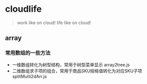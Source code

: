 cloudlife
=========

> work like on cloud!
> life like on cloud!


## array

### 常用数组的一些方法

- 一维数组转化为树型结构，常用于树型菜单显示  array2tree.js
- 二维数组求子项的组合，常用于商品SKU规格值转化为对应SKU子项    splitMulti2dArr.js